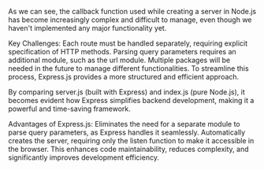 As we can see, the callback function used while creating a server in Node.js has become increasingly complex and difficult to manage, even though we haven't implemented any major functionality yet.

Key Challenges:
Each route must be handled separately, requiring explicit specification of HTTP methods.
Parsing query parameters requires an additional module, such as the url module.
Multiple packages will be needed in the future to manage different functionalities.
To streamline this process, Express.js provides a more structured and efficient approach.

By comparing server.js (built with Express) and index.js (pure Node.js), it becomes evident how Express simplifies backend development, making it a powerful and time-saving framework.

Advantages of Express.js:
Eliminates the need for a separate module to parse query parameters, as Express handles it seamlessly.
Automatically creates the server, requiring only the listen function to make it accessible in the browser.
This enhances code maintainability, reduces complexity, and significantly improves development efficiency.